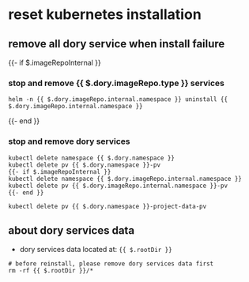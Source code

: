 # reset kubernetes installation

## remove all dory service when install failure

{{- if $.imageRepoInternal }}
### stop and remove {{ $.dory.imageRepo.type }} services

```shell script
helm -n {{ $.dory.imageRepo.internal.namespace }} uninstall {{ $.dory.imageRepo.internal.namespace }}
```
{{- end }}

### stop and remove dory services

```shell script
kubectl delete namespace {{ $.dory.namespace }}
kubectl delete pv {{ $.dory.namespace }}-pv
{{- if $.imageRepoInternal }}
kubectl delete namespace {{ $.dory.imageRepo.internal.namespace }}
kubectl delete pv {{ $.dory.imageRepo.internal.namespace }}-pv
{{- end }}

kubectl delete pv {{ $.dory.namespace }}-project-data-pv
```

## about dory services data

- dory services data located at: `{{ $.rootDir }}`

```shell script
# before reinstall, please remove dory services data first
rm -rf {{ $.rootDir }}/*
```
